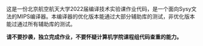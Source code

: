 这是一份北京航空航天大学2022届编译技术实验课作业代码，是一个面向Sysy文法的MIPS编译器。本编译器的优化版本能通过大部分辅助库的测试，非优化版本能过通过所有辅助库的测试。

**请不要抄袭，独立完成作业，不要怀疑计算机学院课程组代码查重的能力。**